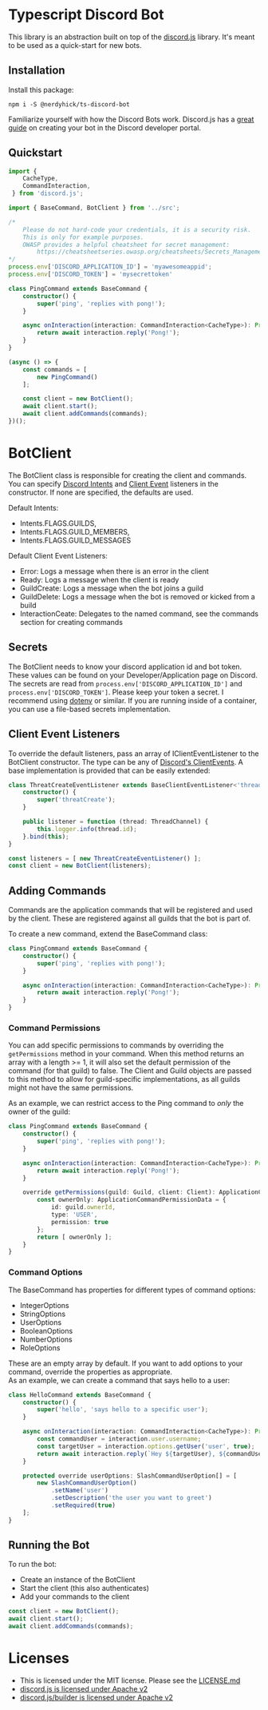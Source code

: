 # Typescript Discord Bot
This library is an abstraction built on top of the [discord.js](https://github.com/discordjs/discord.js/) library.  It's meant to be used as a quick-start for new bots.

## Installation
Install this package:

`npm i -S @nerdyhick/ts-discord-bot`

Familiarize yourself with how the Discord Bots work.  Discord.js has a [great guide](https://discordjs.guide/preparations/setting-up-a-bot-application.html) on creating your bot in the Discord developer portal.

## Quickstart
```ts
import {
    CacheType,
    CommandInteraction,
 } from 'discord.js';

import { BaseCommand, BotClient } from '../src';

/*
    Please do not hard-code your credentials, it is a security risk.
    This is only for example purposes.  
    OWASP provides a helpful cheatsheet for secret management:
        https://cheatsheetseries.owasp.org/cheatsheets/Secrets_Management_CheatSheet.html
*/
process.env['DISCORD_APPLICATION_ID'] = 'myawesomeappid';
process.env['DISCORD_TOKEN'] = 'mysecrettoken'

class PingCommand extends BaseCommand {
    constructor() {
        super('ping', 'replies with pong!');
    }

    async onInteraction(interaction: CommandInteraction<CacheType>): Promise<any> {
        return await interaction.reply('Pong!');
    }
}

(async () => {
    const commands = [
        new PingCommand()
    ];

    const client = new BotClient();
    await client.start();
    await client.addCommands(commands);
})();
```

# BotClient

The BotClient class is responsible for creating the client and commands.  You can specify [Discord Intents](https://discord.js.org/#/docs/main/stable/class/Intents?scrollTo=s-FLAGS) and [Client Event](https://discord.js.org/#/docs/main/stable/class/Client) listeners in the constructor.
If none are specified, the defaults are used.

Default Intents:
- Intents.FLAGS.GUILDS,
- Intents.FLAGS.GUILD_MEMBERS,
- Intents.FLAGS.GUILD_MESSAGES

Default Client Event Listeners:
- Error: Logs a message when there is an error in the client
- Ready: Logs a message when the client is ready
- GuildCreate: Logs a message when the bot joins a guild
- GuildDelete: Logs a message when the bot is removed or kicked from a build
- InteractionCeate: Delegates to the named command, see the commands section for creating commands

## Secrets

The BotClient needs to know your discord application id and bot token.  These values can be found on your Developer/Application page on Discord.  The secrets are read from `process.env['DISCORD_APPLICATION_ID']` and `process.env['DISCORD_TOKEN']`.  Please keep your token a secret.  I recommend using [dotenv](https://github.com/motdotla/dotenv) or similar.  If you are running inside of a container, you can use a file-based secrets implementation.


## Client Event Listeners

To override the default listeners, pass an array of IClientEventListener<T> to the BotClient constructor.
The type can be any of [Discord's ClientEvents](https://discord.js.org/#/docs/main/stable/class/Client).
A base implementation is provided that can be easily extended:
```ts
class ThreatCreateEventListener extends BaseClientEventListener<'threadCreate'> {
    constructor() {
        super('threatCreate');
    }

    public listener = function (thread: ThreadChannel) {
        this.logger.info(thread.id);
    }.bind(this);
}

const listeners = [ new ThreatCreateEventListener() ];
const client = new BotClient(listeners);
```

## Adding Commands

Commands are the application commands that will be registered and used by the client.  These are registered against all guilds that the bot is part of.

To create a new command, extend the BaseCommand class:
```ts
class PingCommand extends BaseCommand {
    constructor() {
        super('ping', 'replies with pong!');
    }

    async onInteraction(interaction: CommandInteraction<CacheType>): Promise<any> {
        return await interaction.reply('Pong!');
    }
}
```

### Command Permissions

You can add specific permissions to commands by overriding the `getPermissions` method in your command.  When this method returns an array with a length >= 1, it will also set the default permission of the command (for that guild) to false.  The Client and Guild objects are passed to this method to allow for guild-specific implementations, as all guilds might not have the same permissions.

As an example, we can restrict access to the Ping command to _only_ the owner of the guild:
```ts
class PingCommand extends BaseCommand {
    constructor() {
        super('ping', 'replies with pong!');
    }

    async onInteraction(interaction: CommandInteraction<CacheType>): Promise<any> {
        return await interaction.reply('Pong!');
    }

    override getPermissions(guild: Guild, client: Client): ApplicationCommandPermissionData[] | Promise<ApplicationCommandPermissionsData[]> {
        const ownerOnly: ApplicationCommandPermissionData = {
            id: guild.ownerId,
            type: 'USER',
            permission: true
        };
        return [ ownerOnly ];
    }
}
```

### Command Options
The BaseCommand has properties for different types of command options:
- IntegerOptions
- StringOptions
- UserOptions
- BooleanOptions
- NumberOptions
- RoleOptions

These are an empty array by default.  If you want to add options to your command, override the properties as appropriate.  
As an example, we can create a command that says hello to a user:
```ts
class HelloCommand extends BaseCommand {
    constructor() {
        super('hello', 'says hello to a specific user');
    }

    async onInteraction(interaction: CommandInteraction<CacheType>): Promise<any> {
        const commandUser = interaction.user.username;
        const targetUser = interaction.options.getUser('user', true);
        return await interaction.reply(`Hey ${targetUser}, ${commandUser} wanted to say hi! :wave:`);
    }

    protected override userOptions: SlashCommandUserOption[] = [
        new SlashCommandUserOption()
            .setName('user')
            .setDescription('the user you want to greet')
            .setRequired(true)
    ];
}
```

## Running the Bot
To run the bot:
- Create an instance of the BotClient
- Start the client (this also authenticates)
- Add your commands to the client

```ts
const client = new BotClient();
await client.start();
await client.addCommands(commands);
```

# Licenses
- This is licensed under the MIT license.  Please see the [LICENSE.md](LICENSE.md)
- [discord.js is licensed under Apache v2](https://github.com/discordjs/discord.js/blob/main/packages/discord.js/LICENSE)
- [discord.js/builder is licensed under Apache v2](https://github.com/discordjs/discord.js/blob/main/packages/builders/LICENSE)
